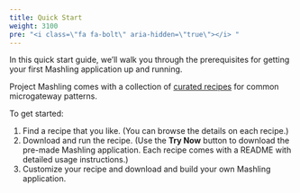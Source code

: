 ```yaml
---
title: Quick Start
weight: 3100
pre: "<i class=\"fa fa-bolt\" aria-hidden=\"true\"></i> "
---
```


In this quick start guide, we’ll walk you through the prerequisites for getting your first Mashling application up and running.

Project Mashling comes with a collection of [curated recipes](https://www.mashling.io/moreRecipes) for common microgateway patterns.

To get started:

1. Find a recipe that you like. (You can browse the details on each recipe.)
1. Download and run the recipe. (Use the **Try Now** button to download the pre-made Mashling application. Each recipe comes with a README with detailed usage instructions.)
1. Customize your recipe and download and build your own Mashling application.
